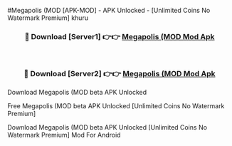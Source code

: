 #Megapolis (MOD [APK-MOD] - APK Unlocked - [Unlimited Coins No Watermark Premium] khuru



<div align="center">

<h3>🔴 Download [Server1] 👉👉 <a href="https://momento.my/?title=Megapolis_(MOD">Megapolis (MOD Mod Apk</a></h3><br>

<h3>🔴 Download [Server2] 👉👉 <a href="https://momento.my/?title=Megapolis_(MOD">Megapolis (MOD Mod Apk</a></h3>
</div>



Download Megapolis (MOD beta APK Unlocked

Free Megapolis (MOD beta APK Unlocked [Unlimited Coins No Watermark Premium]

Download Megapolis (MOD beta APK Unlocked [Unlimited Coins No Watermark Premium] Mod For Android
